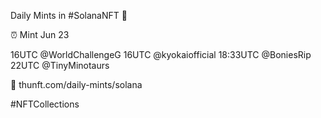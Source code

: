 Daily Mints in #SolanaNFT 🚀

⏰ Mint Jun 23

16UTC @WorldChallengeG
16UTC @kyokaiofficial
18:33UTC @BoniesRip
22UTC @TinyMinotaurs

🔗 thunft.com/daily-mints/solana

#NFTCollections